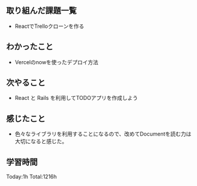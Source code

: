 ## 取り組んだ課題一覧
- ReactでTrelloクローンを作る

## わかったこと

- Vercelのnowを使ったデプロイ方法

## 次やること

- React と Rails を利用してTODOアプリを作成しよう

## 感じたこと

- 色々なライブラリを利用することになるので、改めてDocumentを読む力は大切になると感じた。
 
## 学習時間

Today:1h
Total:1216h
